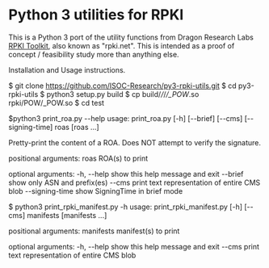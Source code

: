 # Python 3 utilities for RPKI

This is a Python 3 port of the utility functions from Dragon Research Labs
[RPKI Toolkit](https://github.com/dragonresearch/rpki.net), also known as
"rpki.net".  This is intended as a proof of concept / feasibility study more
than anything else.

Installation and Usage instructions.

$ git clone https://github.com/ISOC-Research/py3-rpki-utils.git
$ cd py3-rpki-utils
$ python3 setup.py build
$ cp build/*/*/*/_POW*.so rpki/POW/_POW.so
$ cd test

$python3 print_roa.py --help
usage: print_roa.py [-h] [--brief] [--cms] [--signing-time] roas [roas ...]

Pretty-print the content of a ROA. Does NOT attempt to verify the signature.

positional arguments:
roas ROA(s) to print

optional arguments:
-h, --help show this help message and exit
--brief show only ASN and prefix(es)
--cms print text representation of entire CMS blob
--signing-time show SigningTime in brief mode


$ python3 print_rpki_manifest.py -h
usage: print_rpki_manifest.py [-h] [--cms] manifests [manifests ...]

positional arguments:
manifests manifest(s) to print

optional arguments:
-h, --help show this help message and exit
--cms print text representation of entire CMS blob
